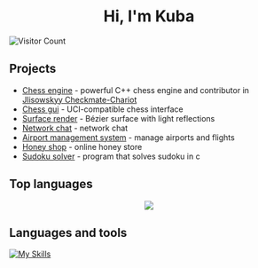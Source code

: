 <h1 align="center"> Hi, I'm Kuba </h1>

![Visitor Count](https://profile-counter.glitch.me/pietraldo/count.svg)

## Projects
- [Chess engine](https://github.com/pietraldo/chess_engine) - powerful C++ chess engine and contributor in [Jlisowskyy Checkmate-Chariot](https://github.com/Jlisowskyy/Checkmate-Chariot)
- [Chess gui](https://github.com/pietraldo/Chess-GUI) -  UCI-compatible chess interface
- [Surface render](https://github.com/pietraldo/generating_surface) -  Bézier surface with light reflections
- [Network chat](https://github.com/pietraldo/network_chat) - network chat
- [Airport management system](https://github.com/pietraldo/Airport-Management-System) -  manage airports and flights
- [Honey shop](https://miodyzwawra.pl/) - online honey store
- [Sudoku solver](https://github.com/pietraldo/sudoku-solver) - program that solves sudoku in c

## Top languages
<p align="center">
  <img src="https://github-readme-stats-eosin-one-98.vercel.app/api/top-langs/?username=pietraldo&theme=dark&layout=compact&hide_border=false&count_private=true&hide_title=true" />
</p>

## Languages and tools

[![My Skills](https://skillicons.dev/icons?i=arch,azure,bash,c,cs,cpp,cmake,css,dotnet,git,html,js,linux,matlab,mysql,nodejs,npm,powershell,py,pytorch,react,clion,visualstudio&theme=dark&perline=10)](https://skillicons.dev)

